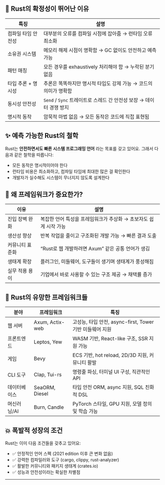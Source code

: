 ## 🧠 Rust의 확정성이 뛰어난 이유
| 특징               | 설명                                                  |
|--------------------|-------------------------------------------------------|
| 컴파일 타임 안전성   | 대부분의 오류를 컴파일 시점에 잡아줌 → 런타임 오류 최소화     |
| 소유권 시스템        | 메모리 해제 시점이 명확함 → GC 없이도 안전하고 예측 가능       |
| 패턴 매칭           | 모든 경우를 exhaustively 처리해야 함 → 누락된 분기 없음         |
| 타입 추론 + 명시성   | 추론은 똑똑하지만 명시적 타입도 강제 가능 → 코드의 의미가 명확함 |
| 동시성 안전성        | `Send` / `Sync` 트레이트로 스레드 간 안전성 보장 → 데이터 경쟁 방지 |
| 명시적 동작         | 암묵적 마법 없음 → 모든 동작은 코드에 직접 표현됨              |


## ✨ 예측 가능한 Rust의 철학
Rust는 **안전하면서도 빠른 시스템 프로그래밍 언어** 라는 목표를 갖고 있어요.
그래서 다음과 같은 철학을 따릅니다:
- 모든 동작은 명시적이어야 한다
- 런타임 비용은 최소화하고, 컴파일 타임에 최대한 많은 걸 확인한다
- 개발자가 실수해도 시스템이 무너지지 않도록 설계한다


## 🚀 왜 프레임워크가 중요한가?
| 이유             | 설명                                                  |
|------------------|-------------------------------------------------------|
| 진입 장벽 완화      | 복잡한 언어 특성을 프레임워크가 추상화 → 초보자도 쉽게 시작 가능 |
| 생산성 향상         | 반복 작업을 줄이고 구조화된 개발 가능 → 빠른 결과 도출            |
| 커뮤니티 표준화     | “Rust로 웹 개발하려면 Axum” 같은 공통 언어가 생김                 |
| 생태계 확장         | 플러그인, 미들웨어, 도구들이 생기며 생태계가 풍성해짐              |
| 실무 적용 용이      | 기업에서 바로 사용할 수 있는 구조 제공 → 채택률 증가               |


## 🧱 Rust의 유망한 프레임워크들
| 분야         | 프레임워크         | 특징                                                  |
|--------------|--------------------|-------------------------------------------------------|
| 웹 서버      | Axum, Actix-web     | 고성능, 타입 안전, async-first, Tower 기반 미들웨어 지원 |
| 프론트엔드   | Leptos, Yew         | WASM 기반, React-like 구조, SSR 지원 가능              |
| 게임         | Bevy                | ECS 기반, hot reload, 2D/3D 지원, 커뮤니티 활발         |
| CLI 도구     | Clap, Tui-rs        | 명령줄 파싱, 터미널 UI 구성, 직관적인 API               |
| 데이터베이스 | SeaORM, Diesel      | 타입 안전 ORM, async 지원, SQL 친화적 DSL               |
| 머신러닝/AI  | Burn, Candle        | PyTorch 스타일, GPU 지원, 모델 정의 및 학습 가능         |


## 💥 폭발적 성장의 조건
Rust는 이미 다음 조건들을 갖추고 있어요:
- ✅ 안정적인 언어 스펙 (2021 edition 이후 큰 변화 없음)
- ✅ 강력한 컴파일러와 도구 (cargo, clippy, rust-analyzer)
- ✅ 활발한 커뮤니티와 패키지 생태계 (crates.io)
- ✅ 성능과 안전성이라는 확실한 차별점

---
